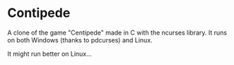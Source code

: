 # Contipede
A clone of the game "Centipede" made in C with the ncurses library.
It runs on both Windows (thanks to pdcurses) and Linux.

It might run better on Linux...
